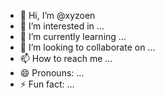 - 👋 Hi, I’m @xyzoen
- 👀 I’m interested in ...
- 🌱 I’m currently learning ...
- 💞️ I’m looking to collaborate on ...
- 📫 How to reach me ...
- 😄 Pronouns: ...
- ⚡ Fun fact: ...

<!---
xyzoen/xyzoen is a ✨ special ✨ repository because its `README.md` (this file) appears on your GitHub profile.
You can click the Preview link to take a look at your changes.
--->
